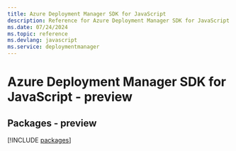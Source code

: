 ```yaml
---
title: Azure Deployment Manager SDK for JavaScript
description: Reference for Azure Deployment Manager SDK for JavaScript
ms.date: 07/24/2024
ms.topic: reference
ms.devlang: javascript
ms.service: deploymentmanager
---
```

# Azure Deployment Manager SDK for JavaScript - preview
## Packages - preview
[!INCLUDE [packages](deployment-manager-index.md)]